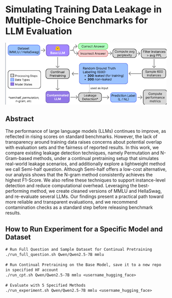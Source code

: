# Simulating Training Data Leakage in Multiple-Choice Benchmarks for LLM Evaluation

![experiment-flow](./img/experiment_img.png)

## Abstract
The performance of large language models (LLMs) continues to improve, as reflected in rising scores on standard benchmarks. However, the lack of transparency around training data raises concerns about potential overlap with evaluation sets and the fairness of reported results. In this work, we compare existing leakage detection techniques, namely Permutation and N-Gram-based methods, under a continual pretraining setup that simulates real-world leakage scenarios, and additionally explore a lightweight method we call Semi-half question. Although Semi-half offers a low-cost alternative, our analysis shows that the N-gram method consistently achieves the highest F1-Score. We also refine these techniques to support instance-level detection and reduce computational overhead. Leveraging the best-performing method, we create cleaned versions of MMLU and HellaSwag, and re-evaluate several LLMs. Our findings present a practical path toward more reliable and transparent evaluations, and we recommend contamination checks as a standard step before releasing benchmark results.

## How to Run Experiment for a Specific Model and Dataset
```
# Run Full Question and Sample Dataset for Continual Pretraining
./run_full_question.sh Qwen/Qwen2.5-7B mmlu

# Run Continual Pretraining on the Base Model, save it to a new repo in specified HF account
./run_cpt.sh Qwen/Qwen2.5-7B mmlu <username_hugging_face>

# Evaluate with 5 Specified Methods
./run_experiment.sh Qwen/Qwen2.5-7B mmlu <username_hugging_face>
```